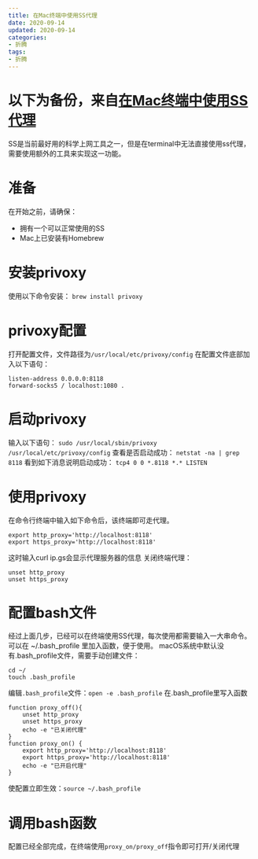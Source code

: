 ```yaml
---
title: 在Mac终端中使用SS代理
date: 2020-09-14
updated: 2020-09-14
categories:
- 折腾
tags:
- 折腾
---
```

# 以下为备份，来自[在Mac终端中使用SS代理](https://sparkydogx.github.io/2017/08/30/tremina-ss/) 

SS是当前最好用的科学上网工具之一，但是在terminal中无法直接使用ss代理，需要使用额外的工具来实现这一功能。

# 准备
在开始之前，请确保：
- 拥有一个可以正常使用的SS
- Mac上已安装有Homebrew

# 安装privoxy
使用以下命令安装：
`brew install privoxy`

# privoxy配置
打开配置文件，文件路径为`/usr/local/etc/privoxy/config`
在配置文件底部加入以下语句：
```
listen-address 0.0.0.0:8118
forward-socks5 / localhost:1080 .
```

# 启动privoxy
输入以下语句：
`sudo /usr/local/sbin/privoxy /usr/local/etc/privoxy/config`
查看是否启动成功：
`netstat -na | grep 8118`
看到如下消息说明启动成功：
`tcp4 0 0 *.8118 *.* LISTEN`

# 使用privoxy
在命令行终端中输入如下命令后，该终端即可走代理。
```
export http_proxy='http://localhost:8118'
export https_proxy='http://localhost:8118'
```
这时输入curl ip.gs会显示代理服务器的信息
关闭终端代理：
```
unset http_proxy
unset https_proxy
```

# 配置bash文件

经过上面几步，已经可以在终端使用SS代理，每次使用都需要输入一大串命令。可以在 ~/.bash_profile 里加入函数，便于使用。
macOS系统中默认没有.bash_profile文件，需要手动创建文件：
```
cd ~/
touch .bash_profile
```
编辑`.bash_profile`文件：`open -e .bash_profile`
在.bash_profile里写入函数
```
function proxy_off(){
    unset http_proxy
    unset https_proxy
    echo -e "已关闭代理"
}
function proxy_on() {
    export http_proxy='http://localhost:8118'
    export https_proxy='http://localhost:8118'
    echo -e "已开启代理"
}
```
使配置立即生效：`source ~/.bash_profile`

# 调用bash函数
配置已经全部完成，在终端使用`proxy_on/proxy_off`指令即可打开/关闭代理